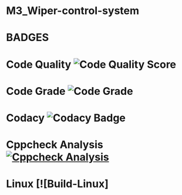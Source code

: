 # M3_Wiper-control-system
# BADGES
# Code Quality ![Code Quality Score](https://api.codiga.io/project/33424/score/svg)

# Code Grade ![Code Grade](https://api.codiga.io/project/33424/status/svg)

# Codacy ![Codacy Badge](https://app.codacy.com/project/badge/Grade/d39c52c16e144a0a8cfdc211073ca035)
# Cppcheck Analysis [![Cppcheck Analysis](https://github.com/R-Shyamala/M3_Wiper-control-system/actions/workflows/cppcheck.yml/badge.svg)](https://github.com/R-Shyamala/M3_Wiper-control-system/actions/workflows/cppcheck.yml)
# Linux [![Build-Linux]
